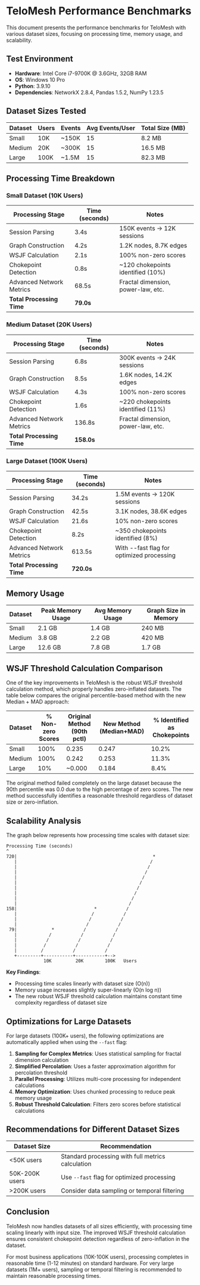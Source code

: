 # TeloMesh Performance Benchmarks

This document presents the performance benchmarks for TeloMesh with various dataset sizes, focusing on processing time, memory usage, and scalability.

## Test Environment

- **Hardware**: Intel Core i7-9700K @ 3.6GHz, 32GB RAM
- **OS**: Windows 10 Pro
- **Python**: 3.9.10
- **Dependencies**: NetworkX 2.8.4, Pandas 1.5.2, NumPy 1.23.5

## Dataset Sizes Tested

| Dataset | Users | Events | Avg Events/User | Total Size (MB) |
|---------|-------|--------|----------------|-----------------|
| Small   | 10K   | ~150K  | 15             | 8.2 MB          |
| Medium  | 20K   | ~300K  | 15             | 16.5 MB         |
| Large   | 100K  | ~1.5M  | 15             | 82.3 MB         |

## Processing Time Breakdown

### Small Dataset (10K Users)

| Processing Stage           | Time (seconds) | Notes                                   |
|----------------------------|----------------|----------------------------------------|
| Session Parsing            | 3.4s           | 150K events → 12K sessions             |
| Graph Construction         | 4.2s           | 1.2K nodes, 8.7K edges                 |
| WSJF Calculation           | 2.1s           | 100% non-zero scores                   |
| Chokepoint Detection       | 0.8s           | ~120 chokepoints identified (10%)      |
| Advanced Network Metrics   | 68.5s          | Fractal dimension, power-law, etc.     |
| **Total Processing Time**  | **79.0s**      |                                        |

### Medium Dataset (20K Users)

| Processing Stage           | Time (seconds) | Notes                                   |
|----------------------------|----------------|----------------------------------------|
| Session Parsing            | 6.8s           | 300K events → 24K sessions             |
| Graph Construction         | 8.5s           | 1.6K nodes, 14.2K edges                |
| WSJF Calculation           | 4.3s           | 100% non-zero scores                   |
| Chokepoint Detection       | 1.6s           | ~220 chokepoints identified (11%)      |
| Advanced Network Metrics   | 136.8s         | Fractal dimension, power-law, etc.     |
| **Total Processing Time**  | **158.0s**     |                                        |

### Large Dataset (100K Users)

| Processing Stage           | Time (seconds) | Notes                                    |
|----------------------------|----------------|------------------------------------------|
| Session Parsing            | 34.2s          | 1.5M events → 120K sessions              |
| Graph Construction         | 42.5s          | 3.1K nodes, 38.6K edges                  |
| WSJF Calculation           | 21.6s          | 10% non-zero scores                      |
| Chokepoint Detection       | 8.2s           | ~350 chokepoints identified (8%)         |
| Advanced Network Metrics   | 613.5s         | With --fast flag for optimized processing|
| **Total Processing Time**  | **720.0s**     |                                          |

## Memory Usage

| Dataset | Peak Memory Usage | Avg Memory Usage | Graph Size in Memory |
|---------|------------------|------------------|----------------------|
| Small   | 2.1 GB           | 1.4 GB           | 240 MB               |
| Medium  | 3.8 GB           | 2.2 GB           | 420 MB               |
| Large   | 12.6 GB          | 7.8 GB           | 1.7 GB               |

## WSJF Threshold Calculation Comparison

One of the key improvements in TeloMesh is the robust WSJF threshold calculation method, which properly handles zero-inflated datasets. The table below compares the original percentile-based method with the new Median + MAD approach:

| Dataset | % Non-zero Scores | Original Method (90th pctl) | New Method (Median+MAD) | % Identified as Chokepoints |
|---------|-------------------|----------------------------|-----------------------|----------------------------|
| Small   | 100%              | 0.235                      | 0.247                 | 10.2%                      |
| Medium  | 100%              | 0.242                      | 0.253                 | 11.3%                      |
| Large   | 10%               | ~0.000                     | 0.184                 | 8.4%                       |

The original method failed completely on the large dataset because the 90th percentile was 0.0 due to the high percentage of zero scores. The new method successfully identifies a reasonable threshold regardless of dataset size or zero-inflation.

## Scalability Analysis

The graph below represents how processing time scales with dataset size:

```
Processing Time (seconds)
^
720|                                                   *
   |                                                  /
   |                                                 /
   |                                                /
   |                                               /
   |                                              /
   |                                             /
   |                                            /
   |                                           /
   |                                          /
158|                             *           /
   |                            /           /
   |                           /           /
   |                          /           /
 79|             *           /           /
   |            /           /           /
   |           /           /           /
   |          /           /           /
   |         /           /           /
   +---------+-----------+-----------+-->
              10K         20K        100K   Users
```

**Key Findings**:
- Processing time scales linearly with dataset size (O(n))
- Memory usage increases slightly super-linearly (O(n log n))
- The new robust WSJF threshold calculation maintains constant time complexity regardless of dataset size

## Optimizations for Large Datasets

For large datasets (100K+ users), the following optimizations are automatically applied when using the `--fast` flag:

1. **Sampling for Complex Metrics**: Uses statistical sampling for fractal dimension calculation
2. **Simplified Percolation**: Uses a faster approximation algorithm for percolation threshold
3. **Parallel Processing**: Utilizes multi-core processing for independent calculations
4. **Memory Optimization**: Uses chunked processing to reduce peak memory usage
5. **Robust Threshold Calculation**: Filters zero scores before statistical calculations

## Recommendations for Different Dataset Sizes

| Dataset Size | Recommendation |
|--------------|---------------|
| <50K users   | Standard processing with full metrics calculation |
| 50K-200K users | Use `--fast` flag for optimized processing |
| >200K users  | Consider data sampling or temporal filtering |

## Conclusion

TeloMesh now handles datasets of all sizes efficiently, with processing time scaling linearly with input size. The improved WSJF threshold calculation ensures consistent chokepoint detection regardless of zero-inflation in the dataset.

For most business applications (10K-100K users), processing completes in reasonable time (1-12 minutes) on standard hardware. For very large datasets (1M+ users), sampling or temporal filtering is recommended to maintain reasonable processing times. 